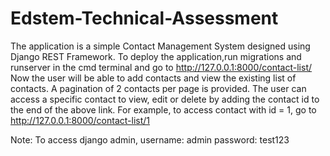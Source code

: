 ﻿# Edstem-Technical-Assessment

The application is a simple Contact Management System designed using Django REST Framework.
To deploy the application,run migrations and runserver in the cmd terminal and go to http://127.0.0.1:8000/contact-list/
Now the user will be able to add contacts and view the existing list of contacts.
A pagination of 2 contacts per page is provided.
The user can access a specific contact to view, edit or delete by adding the contact id to the end of the above link.
For example, to access contact with id = 1, go to http://127.0.0.1:8000/contact-list/1

Note: To access django admin,
        username: admin
        password: test123

